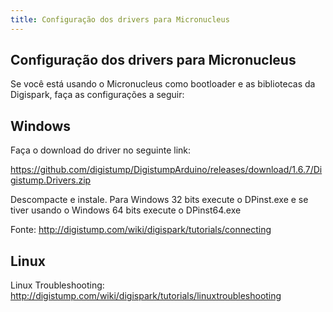 ```yaml
---
title: Configuração dos drivers para Micronucleus
---
```


## Configuração dos drivers para Micronucleus


Se você está usando o Micronucleus como bootloader e as bibliotecas da Digispark, faça as configurações a seguir:


## Windows


Faça o download do driver no seguinte link:

https://github.com/digistump/DigistumpArduino/releases/download/1.6.7/Digistump.Drivers.zip

Descompacte e instale. Para Windows 32 bits execute o DPinst.exe e se tiver usando o Windows 64 bits execute o DPinst64.exe

Fonte: http://digistump.com/wiki/digispark/tutorials/connecting


## Linux

Linux Troubleshooting: http://digistump.com/wiki/digispark/tutorials/linuxtroubleshooting
